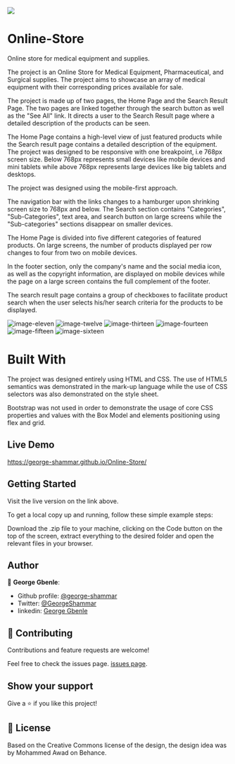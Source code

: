 ![](https://img.shields.io/badge/Microverse-blueviolet)

# Online-Store
Online store for medical equipment and supplies.

The project is an Online Store for Medical Equipment, Pharmaceutical, and Surgical supplies. The project aims to showcase an array of medical equipment with their corresponding prices available for sale.

The project is made up of two pages, the Home Page and the Search Result Page. The two pages are linked together through the search button as well as the "See All" link. It directs a user to the Search Result page where a detailed description of the products can be seen.

The Home Page contains a high-level view of just featured products while the Search result page contains a detailed description of the equipment.
The project was designed to be responsive with one breakpoint, i.e 768px screen size. Below 768px represents small devices like mobile devices and mini tablets while above 768px represents large devices like big tablets and desktops.

The project was designed using the mobile-first approach.

The navigation bar with the links changes to a hamburger upon shrinking screen size to 768px and below. The Search section contains "Categories", "Sub-Categories", text area, and search button on large screens while the "Sub-categories" sections disappear on smaller devices.

The Home Page is divided into five different categories of featured products. On large screens, the number of products displayed per row changes to four from two on mobile devices.

In the footer section, only the company's name and the social media icon, as well as the copyright information, are displayed on mobile devices while the page on a large screen contains the full complement of the footer.

The search result page contains a group of checkboxes to facilitate product search when the user selects his/her search criteria for the products to be displayed.

![image-eleven](https://user-images.githubusercontent.com/70150423/102149842-056ab480-3e35-11eb-8a24-135339841123.jpg)
![image-twelve](https://user-images.githubusercontent.com/70150423/102149888-216e5600-3e35-11eb-8e3a-eec3af1aedfd.png)
![image-thirteen](https://user-images.githubusercontent.com/70150423/102149929-32b76280-3e35-11eb-9b32-d6cf90f21456.png)
![image-fourteen](https://user-images.githubusercontent.com/70150423/102149953-44006f00-3e35-11eb-8931-fee5c0293390.png)
![image-fifteen](https://user-images.githubusercontent.com/70150423/102149993-58446c00-3e35-11eb-91a9-e7ae40ccc857.png)
![image-sixteen](https://user-images.githubusercontent.com/70150423/102150106-67c3b500-3e35-11eb-8bea-29f787b27648.png)

 

# Built With

 The project was designed entirely using HTML and CSS. The use of HTML5 semantics was demonstrated in the mark-up language while the use of CSS selectors was also demonstrated on the style sheet.

Bootstrap was not used in order to demonstrate the usage of core CSS properties and values with the Box Model and elements positioning using flex and grid.


## Live Demo

https://george-shammar.github.io/Online-Store/


## Getting Started
Visit the live version on the link above.

To get a local copy up and running, follow these simple example steps:

Download the .zip file to your machine, clicking on the Code button on the top of the screen, extract everything to the desired folder and open the relevant files in your browser.

## Author

👤 **George Gbenle**:
- Github profile: [@george-shammar](https://github.com/george-shammar)
- Twitter: [@GeorgeShammar](https://twitter.com/GeorgeShammar)
- linkedin: [George Gbenle](https://www.linkedin.com/in/george-g-5414091b7/)
    
## 🤝 Contributing

Contributions and feature requests are welcome!

Feel free to check the issues page. [issues page](https://github.com/george-shammar/Online-Store/issues).

## Show your support

Give a ⭐️ if you like this project!

## 📝 License

Based on the Creative Commons license of the design, the design idea was by Mohammed Awad on Behance.
